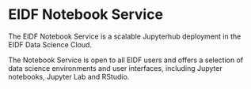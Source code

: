 # EIDF Notebook Service

The EIDF Notebook Service is a scalable Jupyterhub deployment in the EIDF Data Science Cloud.

The Notebook Service is open to all EIDF users and offers a selection of data science environments
and user interfaces, including Jupyter notebooks, Jupyter Lab and RStudio.